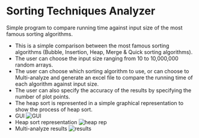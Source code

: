 # Sorting Techniques Analyzer
Simple program to compare running time against input size of the most famous sorting algorithms.
- This is a simple comparison between the most famous sorting algorithms (Bubble, Insertion, Heap, Merge & Quick sorting algorithms).
- The user can choose the input size ranging from 10 to 10,000,000 random arrays. 
- The user can choose which sorting algorithm to use, or can choose to Multi-analyze and generate an excel file to compare the running time of each algorithm against input size.
- The user can also specify the accuracy of the results by specifying the number of plot points.  
- The heap sort is represented in a simple graphical representation to show the process of heap sort.
- GUI
![GUI](https://user-images.githubusercontent.com/56052684/90145042-d4438000-dd7f-11ea-9f44-0f306c2595e4.PNG)
- Heap sort representation
![heap rep](https://user-images.githubusercontent.com/56052684/90145051-d6a5da00-dd7f-11ea-86db-27f87e785a97.PNG)
- Multi-analyze results
![results](https://user-images.githubusercontent.com/56052684/90145064-d86f9d80-dd7f-11ea-8642-3418c5331d1c.PNG)
